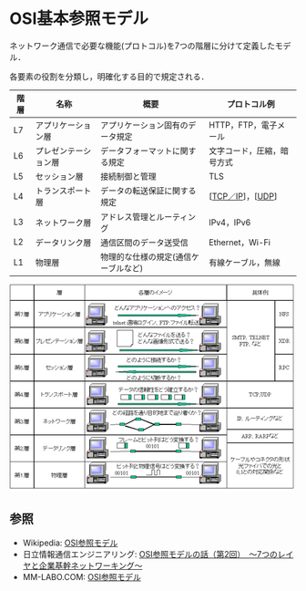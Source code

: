 # OSI基本参照モデル
ネットワーク通信で必要な機能(プロトコル)を7つの階層に分けて定義したモデル．

各要素の役割を分類し，明確化する目的で規定される．

| 階層 | 名称                 | 概要                                 | プロトコル例               |
| ---- | -------------------- | ------------------------------------ | -------------------------- |
| L7   | アプリケーション層   | アプリケーション固有のデータ規定     | HTTP，FTP，電子メール      |
| L6   | プレゼンテーション層 | データフォーマットに関する規定       | 文字コード，圧縮，暗号方式 |
| L5   | セッション層         | 接続制御と管理                       | TLS                        |
| L4   | トランスポート層     | データの転送保証に関する規定         | [[TCP／IP]]，[[UDP]]       |
| L3   | ネットワーク層       | アドレス管理とルーティング           | IPv4，IPv6                 |
| L2   | データリンク層       | 通信区間のデータ送受信               | Ethernet，Wi-Fi            |
| L1   | 物理層               | 物理的な仕様の規定(通信ケーブルなど) | 有線ケーブル，無線         |

![alt text](OSI基本参照モデルのイメージ.png)

## 参照
- Wikipedia: [OSI参照モデル](https://ja.wikipedia.org/wiki/OSI%E5%8F%82%E7%85%A7%E3%83%A2%E3%83%87%E3%83%AB)
- 日立情報通信エンジニアリング: [OSI参照モデルの話（第2回）　～7つのレイヤと企業基幹ネットワーキング～](https://www.hitachi-ite.co.jp/column/20.html)
- MM-LABO.COM: [OSI参照モデル](https://www.mm-labo.com/computer/tcpip/basic/OSI.html)

[//begin]: # "Autogenerated link references for markdown compatibility"
[TCP／IP]: TCP%EF%BC%8FIP.md "TCP／IP"
[UDP]: UDP.md "UDP"
[//end]: # "Autogenerated link references"